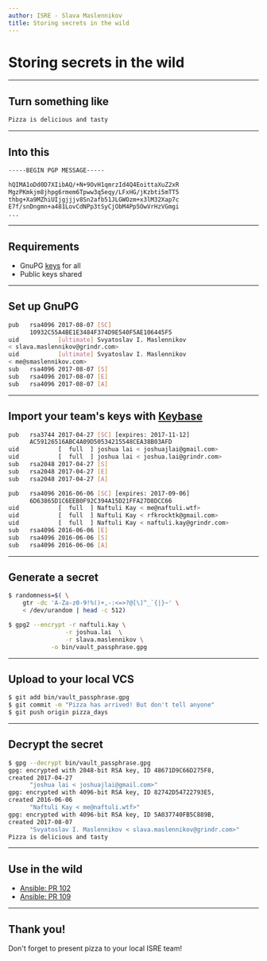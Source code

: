 ```yaml
---
author: ISRE - Slava Maslennikov
title: Storing secrets in the wild
---
```

# Storing secrets in the wild

---
## Turn something like

```bash
Pizza is delicious and tasty
```

---
## Into this

```bash
-----BEGIN PGP MESSAGE-----

hQIMA1oDd0D7XIibAQ/+N+9OvH1qmrzId4Q4EoittaXuZ2xR
MgzPKmkjm8jhpg6rmem6Tpww3q5eqy/LFxHG/jKzbti5mTT5
thbg+Xa9MZhiUIjgjjjv8Sn2afb51JLGWOzm+x3lM32Xap7c
E7f/snDngmn+a481LovCdNPp3tSyCjObM4Pp5OwVrHzVGmgi
...
```

---
## Requirements

* GnuPG [keys](https://grindr.atlassian.net/wiki/spaces/ISRE/pages/149133925/Yubikey+setup+and+configuration) for all
* Public keys shared

---
## Set up GnuPG

```bash
pub   rsa4096 2017-08-07 [SC]
      10932C55A4BE1E3484F374D9E540F5AE106445F5
uid           [ultimate] Svyatoslav I. Maslennikov
< slava.maslennikov@grindr.com>
uid           [ultimate] Svyatoslav I. Maslennikov
< me@smaslennikov.com>
sub   rsa4096 2017-08-07 [S]
sub   rsa4096 2017-08-07 [E]
sub   rsa4096 2017-08-07 [A]
```

---
## Import your team's keys with [Keybase](https://keybase.io/)

```bash
pub   rsa3744 2017-04-27 [SC] [expires: 2017-11-12]
      AC59126516ABC4A09D50534215548CEA38B03AFD
uid           [  full  ] joshua lai < joshuajlai@gmail.com>
uid           [  full  ] joshua lai < joshua.lai@grindr.com>
sub   rsa2048 2017-04-27 [S]
sub   rsa2048 2017-04-27 [E]
sub   rsa2048 2017-04-27 [A]

pub   rsa4096 2016-06-06 [SC] [expires: 2017-09-06]
      6D63865D1C6EEB0F92C394A15D21FFA27D8DCC66
uid           [  full  ] Naftuli Kay < me@naftuli.wtf>
uid           [  full  ] Naftuli Kay < rfkrocktk@gmail.com>
uid           [  full  ] Naftuli Kay < naftuli.kay@grindr.com>
sub   rsa4096 2016-06-06 [E]
sub   rsa4096 2016-06-06 [S]
sub   rsa4096 2016-06-06 [A]
```

---
## Generate a secret

```bash
$ randomness=$( \
    gtr -dc 'A-Za-z0-9!%()+,-:<=>?@[\]^_`{|}~' \
    < /dev/urandom | head -c 512)

$ gpg2 --encrypt -r naftuli.kay \
                -r joshua.lai  \
                -r slava.maslennikov \
            -o bin/vault_passphrase.gpg
```

---
## Upload to your local VCS

```bash
$ git add bin/vault_passphrase.gpg
$ git commit -m "Pizza has arrived! But don't tell anyone"
$ git push origin pizza_days
```

---
## Decrypt the secret

```bash
$ gpg --decrypt bin/vault_passphrase.gpg
gpg: encrypted with 2048-bit RSA key, ID 48671D9C66D275F8,
created 2017-04-27
      "joshua lai < joshuajlai@gmail.com>"
gpg: encrypted with 4096-bit RSA key, ID 82742D54722793E5,
created 2016-06-06
      "Naftuli Kay < me@naftuli.wtf>"
gpg: encrypted with 4096-bit RSA key, ID 5A037740FB5C889B,
created 2017-08-07
      "Svyatoslav I. Maslennikov < slava.maslennikov@grindr.com>"
Pizza is delicious and tasty
```

---
## Use in the wild

* [Ansible: PR 102](https://github.com/grindrllc/ansible/pull/102)
* [Ansible: PR 109](https://github.com/grindrllc/ansible/pull/109)

---
## Thank you!

Don't forget to present pizza to your local ISRE team!
